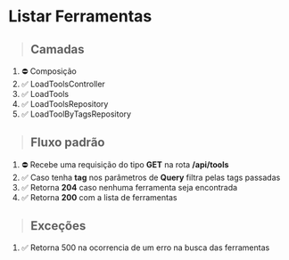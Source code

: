 # **Listar Ferramentas**

> ## Camadas
1. ⛔ Composição
1. ✅ LoadToolsController
1. ✅ LoadTools
1. ✅ LoadToolsRepository
1. ✅ LoadToolByTagsRepository

> ## Fluxo padrão
1. ⛔ Recebe uma requisição do tipo **GET** na rota **/api/tools**
1. ✅ Caso tenha **tag** nos parâmetros de **Query** filtra pelas tags passadas
1. ✅ Retorna **204** caso nenhuma ferramenta seja encontrada
1. ✅ Retorna **200** com a lista de ferramentas

> ## Exceções
1. ✅ Retorna 500 na ocorrencia de um erro na busca das ferramentas